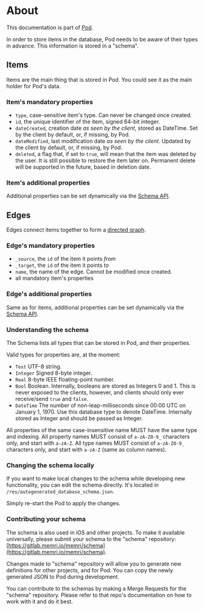 # About
This documentation is part of [Pod](../README.md).

In order to store items in the database, Pod needs to be aware of their types in advance.
This information is stored in a "schema".

[comment]: <> (There are three types of information in the Pod:)
[comment]: <> (* Items. They are the main thing that is stored.)
[comment]: <> (* Edges that connect link items to each other.)


## Items
Items are the main thing that is stored in Pod.
You could see it as the main holder for Pod's data.

### Item's mandatory properties

* `type`, case-sensitive item's type. Can never be changed once created.
* `id`, the unique identifier of the item, signed 64-bit integer.
* `dateCreated`, creation date _as seen by the client_, stored as
  DateTime.
  Set by the client by default, or, if missing, by Pod.
* `dateModified`, last modification date _as seen by the client_.
  Updated by the client by default, or, if missing, by Pod.
* `deleted`, a flag that, if set to `true`, will mean that the item was deleted by the user.
  It is still possible to restore the item later on.
  Permanent delete will be supported in the future, based in deletion date.

### Item's additional properties
Additional properties can be set dynamically via the [Schema API](../HTTP_API.md#schema_api).


## Edges
Edges connect items together to form a
[directed graph](https://en.wikipedia.org/wiki/Directed_graph).


### Edge's mandatory properties
* `_source`, the `id` of the item it points *from*
* `_target`, the `id` of the item it points *to*
* `name`, the name of the edge. Cannot be modified once created.
* all mandatory item's properties

### Edge's additional properties
Same as for items, additional properties can be set dynamically
via the [Schema API](../HTTP_API.md#schema_api).


### Understanding the schema
The Schema lists all types that can be stored in Pod, and their properties.

Valid types for properties are, at the moment:

* `Text` UTF-8 string.
* `Integer` Signed 8-byte integer.
* `Real` 8-byte IEEE floating-point number.
* `Bool` Boolean. Internally, booleans are stored as Integers 0 and 1. This is never exposed
to the clients, however, and clients should only ever receive/send `true` and `false`.
* `DateTime` The number of non-leap-milliseconds since 00:00 UTC on January 1, 1970.
Use this database type to denote DateTime.
Internally stored as Integer and should be passed as Integer.

All properties of the same case-insensitive name MUST have the same type and indexing.
All property names MUST consist of `a-zA-Z0-9_` characters only, and start with `a-zA-Z`.
All type names MUST consist of `a-zA-Z0-9_` characters only, and start with `a-zA-Z`
(same as column names).

### Changing the schema locally
If you want to make local changes to the schema while developing
new functionality, you can edit the schema directly.
It's located in `/res/autogenerated_database_schema.json`.

Simply re-start the Pod to apply the changes.

### Contributing your schema
The schema is also used in iOS and other projects.
To make it available universally, please submit your schema to the "schema" repository:
[https://gitlab.memri.io/memri/schema](https://gitlab.memri.io/memri/schema).

Changes made to "schema" repository will allow you to generate new definitions
for other projects, and for Pod.
You can copy the newly generated JSON to Pod during development.

You can contribute to the schemas by making a Merge Requests for the "schema" repository.
Please refer to that repo's documentation on how to work with it and do it best.
